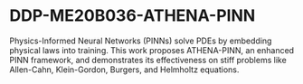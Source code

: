 # DDP-ME20B036-ATHENA-PINN
Physics-Informed Neural Networks (PINNs) solve PDEs by embedding physical laws into training. This work proposes ATHENA-PINN, an enhanced PINN framework, and demonstrates its effectiveness on stiff problems like Allen-Cahn, Klein-Gordon, Burgers, and Helmholtz equations.
